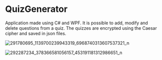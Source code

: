 # QuizGenerator
Application made using C# and WPF. 
It is possible to add, modify and delete questions from a quiz. 
The quizzes are encrypted using the Caesar cipher and saved in json files.

![291780695_1139700239943319_6968740313607537321_n](https://user-images.githubusercontent.com/72377506/178034736-08dc80ae-bac7-4676-8575-fde7e177ebbc.png)


![292287234_378366581056157_453191181312986651_n](https://user-images.githubusercontent.com/72377506/178034802-03f851c8-f76d-4276-8d59-ce7ab017b5ea.png)
